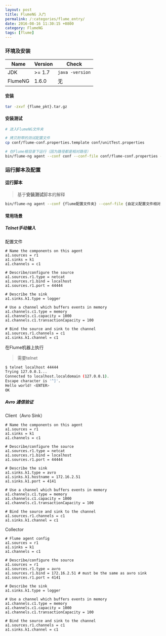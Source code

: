 ```yaml
---
layout: post
title: FlumeNG 入门
permalink: /:categories/flume_entry/
date: 2016-08-16 11:30:15 +0800
category: FlumeNG
tags: [flume]
---
```


### 环境及安装

| Name | Version | Check |
| ---- | ------- | ----- |
| JDK  | >= 1.7  | `java -version` |
| FlumeNG | 1.6.0 | 无 |

#### 安装

```bash
tar -zxvf {flume_pkt}.tar.gz
```

#### 安装测试

```bash
# 进入FlumeNG文件夹

# 拷贝附带的测试配置文件
cp conf/flume-conf.properties.template conf/unitTest.properties

# 在Flume根目录下运行（因为路径都是相对路径）
bin/flume-ng agent --conf conf --conf-file conf/flume-conf.properties --name agent -Dflume.root.logger=INFO,console
```

### 运行脚本及配置

#### 运行脚本

> 基于**安装测试**脚本的解释

```bash
bin/flume-ng agent --conf {flume配置文件夹} --conf-file {自定义配置文件相对路径} --name {自定义配置中Agent的名字} -Dflume.root.logger={日志等级及位置,不写查看conf/log4j.properties配置}
```

#### 常用场景

##### Telnet手动输入

配置文件

```
# Name the components on this agent
a1.sources = r1
a1.sinks = k1
a1.channels = c1

# Describe/configure the source
a1.sources.r1.type = netcat
a1.sources.r1.bind = localhost
a1.sources.r1.port = 44444

# Describe the sink
a1.sinks.k1.type = logger

# Use a channel which buffers events in memory
a1.channels.c1.type = memory
a1.channels.c1.capacity = 1000
a1.channels.c1.transactionCapacity = 100

# Bind the source and sink to the channel
a1.sources.r1.channels = c1
a1.sinks.k1.channel = c1
```   

在Flume机器上执行

> 需要telnet

```bash
$ telnet localhost 44444
Trying 127.0.0.1...
Connected to localhost.localdomain (127.0.0.1).
Escape character is '^]'.
Hello world! <ENTER>
OK
```

##### Avro 通信验证

Client（Avro Sink）

```
# Name the components on this agent
a1.sources = r1
a1.sinks = k1
a1.channels = c1

# Describe/configure the source
a1.sources.r1.type = netcat
a1.sources.r1.bind = localhost
a1.sources.r1.port = 44444

# Describe the sink
a1.sinks.k1.type = avro
a1.sinks.k1.hostname = 172.16.2.51
a1.sinks.k1.port = 4141

# Use a channel which buffers events in memory
a1.channels.c1.type = memory
a1.channels.c1.capacity = 1000
a1.channels.c1.transactionCapacity = 100

# Bind the source and sink to the channel
a1.sources.r1.channels = c1
a1.sinks.k1.channel = c1
```
Collector

```
# Flume agent config
a1.sources = r1
a1.sinks = k1
a1.channels = c1

# Describe/configure the source
a1.sources = r1
a1.sources.r1.type = avro
a1.sources.r1.bind = 172.16.2.51 # must be the same as avro sink
a1.sources.r1.port = 4141

# Describe the sink
a1.sinks.k1.type = logger

# Use a channel which buffers events in memory
a1.channels.c1.type = memory
a1.channels.c1.capacity = 1000
a1.channels.c1.transactionCapacity = 100

# Bind the source and sink to the channel
a1.sources.r1.channels = c1
a1.sinks.k1.channel = c1
```
